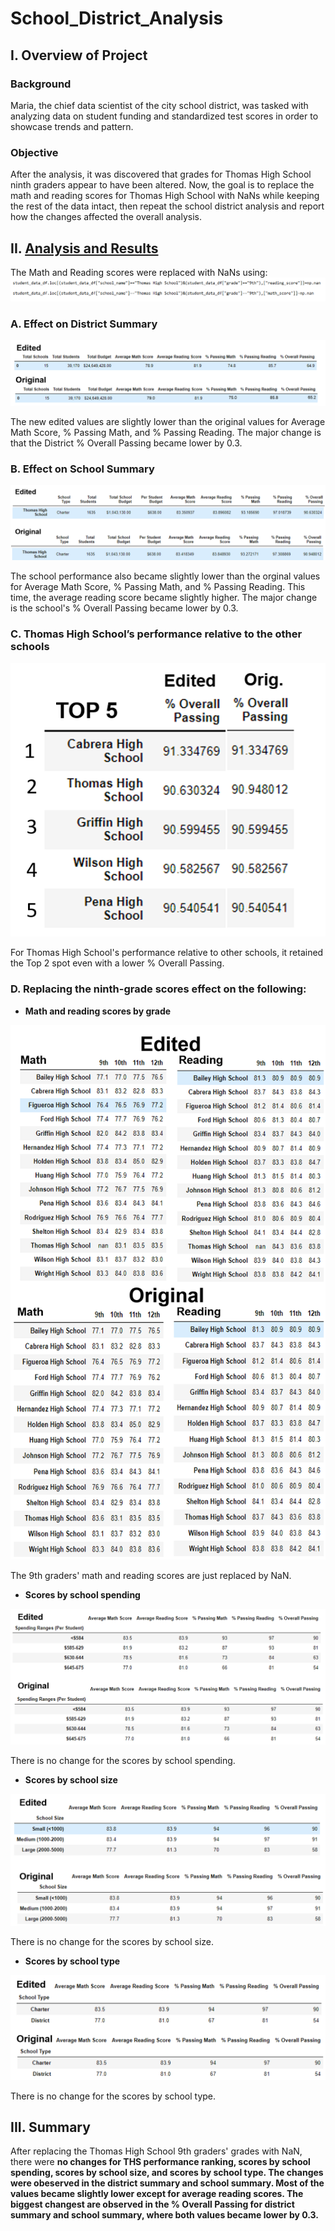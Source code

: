 # School_District_Analysis

## I. Overview of Project

### Background
Maria, the chief data scientist of the city school district, was tasked with analyzing data on student funding and standardized test scores in order to showcase trends and pattern.

### Objective
After the analysis, it was discovered that grades for Thomas High School ninth graders appear to have been altered. Now, the goal is to replace the math and reading scores for Thomas High School with NaNs while keeping the rest of the data intact, then repeat the school district analysis and report how the changes affected the overall analysis.

## II. [Analysis and Results](PyCitySchools_Challenge.ipynb)

The Math and Reading scores were replaced with NaNs using:
![](Resources/NaN.PNG)

### A. Effect on District Summary

![](Resources/District_Summary.png)

The new edited values are slightly lower than the original values for Average Math Score, % Passing Math, and % Passing Reading. The major change is that the District % Overall Passing became lower by 0.3.

### B. Effect on School Summary

![](Resources/School_Summary.png)

The school performance also became slightly lower than the orginal values for Average Math Score, % Passing Math, and % Passing Reading. This time, the average reading score became slightly higher. The major change is the school's % Overall Passing became lower by 0.3.

### C. Thomas High School’s performance relative to the other schools

![](Resources/THS_Performance.png)

For Thomas High School's performance relative to other schools, it retained the Top 2 spot even with a lower % Overall Passing.

### D. Replacing the ninth-grade scores effect on the following:

  - **Math and reading scores by grade**
  
  ![](Resources/Scores_by_Grade.png)
  
  The 9th graders' math and reading scores are just replaced by NaN.
  
  - **Scores by school spending**
   
  ![](Resources/Scores_by_Spending.png)
  
  There is no change for the scores by school spending.
  
  - **Scores by school size**
  
  ![](Resources/Scores_by_Size.png)
  
  There is no change for the scores by school size.
  
  - **Scores by school type**

  ![](Resources/Scores_by_Type.png)

  There is no change for the scores by school type.

## III. Summary

After replacing the Thomas High School 9th graders' grades with NaN, there were **no changes for THS performance ranking, scores by school spending, scores by school size, and scores by school type. The changes were obeserved in the district summary and school summary. Most of the values became slightly lower except for average reading scores. The biggest changest are observed in the % Overall Passing for district summary and school summary, where both values became lower by 0.3.** 

